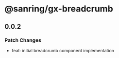 # @sanring/gx-breadcrumb

## 0.0.2

### Patch Changes

- feat: initial breadcrumb component implementation
